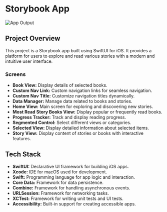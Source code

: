 # Storybook App

![App Output](Story-App-Output.png)

## Project Overview

This project is a Storybook app built using SwiftUI for iOS. It provides a platform for users to explore and read various stories with a modern and intuitive user interface.

### Screens

- **Book View:** Display details of selected books.
- **Custom Nav Link:** Custom navigation links for seamless navigation.
- **Custom Nav Title:** Customize navigation titles dynamically.
- **Data Manager:** Manage data related to books and stories.
- **Home View:** Main screen for exploring and discovering new stories.
- **Most Read Story Books View:** Display popular or frequently read books.
- **Progress Tracker:** Track and display reading progress.
- **Segmented Control:** Select different views or categories.
- **Selected View:** Display detailed information about selected items.
- **Story View:** Display content of stories or books with interactive features.

## Tech Stack

- **SwiftUI:** Declarative UI framework for building iOS apps.
- **Xcode:** IDE for macOS used for development.
- **Swift:** Programming language for app logic and interaction.
- **Core Data:** Framework for data persistence.
- **Combine:** Framework for handling asynchronous events.
- **URLSession:** Framework for networking tasks.
- **XCTest:** Framework for writing unit tests and UI tests.
- **Accessibility:** Built-in support for creating accessible apps.
